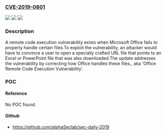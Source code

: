 ### [CVE-2019-0801](https://cve.mitre.org/cgi-bin/cvename.cgi?name=CVE-2019-0801)
![](https://img.shields.io/static/v1?label=Product&message=Office%20365%20ProPlus&color=blue)
![](https://img.shields.io/static/v1?label=Version&message=n%2Fa&color=blue)
![](https://img.shields.io/static/v1?label=Vulnerability&message=Remote%20Code%20Execution&color=brighgreen)

### Description

A remote code execution vulnerability exists when Microsoft Office fails to properly handle certain files.To exploit the vulnerability, an attacker would have to convince a user to open a specially crafted URL file that points to an Excel or PowerPoint file that was also downloaded.The update addresses the vulnerability by correcting how Office handles these files., aka 'Office Remote Code Execution Vulnerability'.

### POC

#### Reference
No POC found.

#### Github
- https://github.com/alphaSeclab/sec-daily-2019

